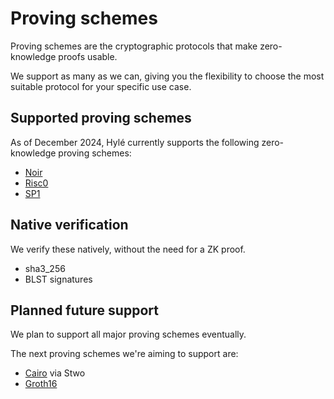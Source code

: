 # Proving schemes

Proving schemes are the cryptographic protocols that make zero-knowledge proofs usable.

We support as many as we can, giving you the flexibility to choose the most suitable protocol for your specific use case.

## Supported proving schemes

As of December 2024, Hylé currently supports the following zero-knowledge proving schemes:

- [Noir](https://noir-lang.org/docs/)
- [Risc0](https://risc0.com/docs/)
- [SP1](https://docs.succinct.xyz/docs/introduction)

## Native verification

We verify these natively, without the need for a ZK proof.

- sha3_256
- BLST signatures

## Planned future support

We plan to support all major proving schemes eventually.

The next proving schemes we're aiming to support are:

- [Cairo](https://www.cairo-lang.org/docs/) via Stwo
- [Groth16](https://github.com/arkworks-rs/groth16)

